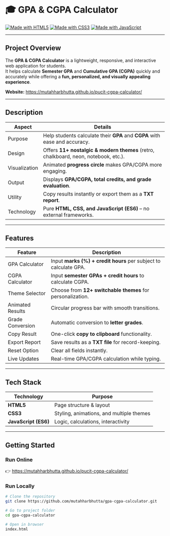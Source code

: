 # 🎓 GPA & CGPA Calculator  

[![Made with HTML5](https://img.shields.io/badge/HTML5-E34F26?style=for-the-badge&logo=html5&logoColor=white)](https://developer.mozilla.org/en-US/docs/Web/HTML)
[![Made with CSS3](https://img.shields.io/badge/CSS3-1572B6?style=for-the-badge&logo=css3&logoColor=white)](https://developer.mozilla.org/en-US/docs/Web/CSS)
[![Made with JavaScript](https://img.shields.io/badge/JavaScript-F7DF1E?style=for-the-badge&logo=javascript&logoColor=black)](https://developer.mozilla.org/en-US/docs/Web/JavaScript)

---

##  Project Overview  

The **GPA & CGPA Calculator** is a lightweight, responsive, and interactive web application for students.  
It helps calculate **Semester GPA** and **Cumulative GPA (CGPA)** quickly and accurately while offering a **fun, personalized, and visually appealing experience**.  

 **Website:** https://mutahharbhutta.github.io/pucit-cgpa-calculator/

---

##  Description  

| Aspect | Details |
|-----------|------------|
| Purpose | Help students calculate their **GPA** and **CGPA** with ease and accuracy. |
| Design | Offers **11+ nostalgic & modern themes** (retro, chalkboard, neon, notebook, etc.). |
| Visualization | Animated **progress circle** makes GPA/CGPA more engaging. |
| Output | Displays **GPA/CGPA, total credits, and grade evaluation**. |
| Utility | Copy results instantly or export them as a **TXT report**. |
| Technology | Pure **HTML, CSS, and JavaScript (ES6)** – no external frameworks. |

---

## Features  

| Feature | Description |
|------------|----------------|
| GPA Calculator | Input **marks (%) + credit hours** per subject to calculate GPA. |
| CGPA Calculator | Input **semester GPAs + credit hours** to calculate CGPA. |
| Theme Selector | Choose from **12+ switchable themes** for personalization. |
| Animated Results | Circular progress bar with smooth transitions. |
| Grade Conversion | Automatic conversion to **letter grades**. |
| Copy Result | One-click **copy to clipboard** functionality. |
| Export Report | Save results as a **TXT file** for record-keeping. |
| Reset Option | Clear all fields instantly. |
| Live Updates | Real-time GPA/CGPA calculation while typing. |


---

## Tech Stack  

| Technology | Purpose |
|------------|---------|
| **HTML5**  | Page structure & layout |
| **CSS3**   | Styling, animations, and multiple themes |
| **JavaScript (ES6)** | Logic, calculations, interactivity |

---

## Getting Started  

###  Run Online  
👉 https://mutahharbhutta.github.io/pucit-cgpa-calculator/

### Run Locally  

```bash
# Clone the repository
git clone https://github.com/mutahharbhutta/gpa-cgpa-calculator.git

# Go to project folder
cd gpa-cgpa-calculator

# Open in browser
index.html
